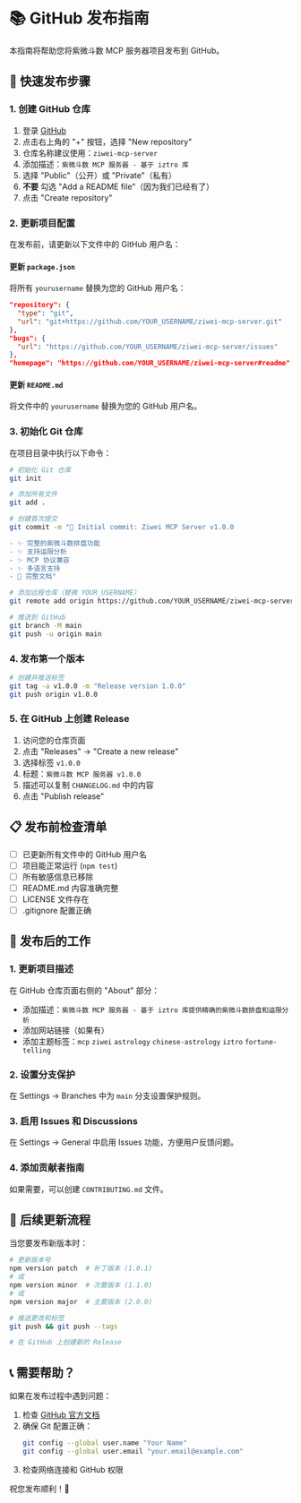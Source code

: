 # 📚 GitHub 发布指南

本指南将帮助您将紫微斗数 MCP 服务器项目发布到 GitHub。

## 🚀 快速发布步骤

### 1. 创建 GitHub 仓库

1. 登录 [GitHub](https://github.com)
2. 点击右上角的 "+" 按钮，选择 "New repository"
3. 仓库名称建议使用：`ziwei-mcp-server`
4. 添加描述：`紫微斗数 MCP 服务器 - 基于 iztro 库`
5. 选择 "Public"（公开）或 "Private"（私有）
6. **不要** 勾选 "Add a README file"（因为我们已经有了）
7. 点击 "Create repository"

### 2. 更新项目配置

在发布前，请更新以下文件中的 GitHub 用户名：

#### 更新 `package.json`
将所有 `yourusername` 替换为您的 GitHub 用户名：
```json
"repository": {
  "type": "git",
  "url": "git+https://github.com/YOUR_USERNAME/ziwei-mcp-server.git"
},
"bugs": {
  "url": "https://github.com/YOUR_USERNAME/ziwei-mcp-server/issues"
},
"homepage": "https://github.com/YOUR_USERNAME/ziwei-mcp-server#readme"
```

#### 更新 `README.md`
将文件中的 `yourusername` 替换为您的 GitHub 用户名。

### 3. 初始化 Git 仓库

在项目目录中执行以下命令：

```bash
# 初始化 Git 仓库
git init

# 添加所有文件
git add .

# 创建首次提交
git commit -m "🎉 Initial commit: Ziwei MCP Server v1.0.0

- ✨ 完整的紫微斗数排盘功能
- ✨ 支持运限分析
- ✨ MCP 协议兼容
- ✨ 多语言支持
- 📝 完整文档"

# 添加远程仓库（替换 YOUR_USERNAME）
git remote add origin https://github.com/YOUR_USERNAME/ziwei-mcp-server.git

# 推送到 GitHub
git branch -M main
git push -u origin main
```

### 4. 发布第一个版本

```bash
# 创建并推送标签
git tag -a v1.0.0 -m "Release version 1.0.0"
git push origin v1.0.0
```

### 5. 在 GitHub 上创建 Release

1. 访问您的仓库页面
2. 点击 "Releases" → "Create a new release"
3. 选择标签 `v1.0.0`
4. 标题：`紫微斗数 MCP 服务器 v1.0.0`
5. 描述可以复制 `CHANGELOG.md` 中的内容
6. 点击 "Publish release"

## 📋 发布前检查清单

- [ ] 已更新所有文件中的 GitHub 用户名
- [ ] 项目能正常运行 (`npm test`)
- [ ] 所有敏感信息已移除
- [ ] README.md 内容准确完整
- [ ] LICENSE 文件存在
- [ ] .gitignore 配置正确

## 🎯 发布后的工作

### 1. 更新项目描述
在 GitHub 仓库页面右侧的 "About" 部分：
- 添加描述：`紫微斗数 MCP 服务器 - 基于 iztro 库提供精确的紫微斗数排盘和运限分析`
- 添加网站链接（如果有）
- 添加主题标签：`mcp` `ziwei` `astrology` `chinese-astrology` `iztro` `fortune-telling`

### 2. 设置分支保护
在 Settings → Branches 中为 `main` 分支设置保护规则。

### 3. 启用 Issues 和 Discussions
在 Settings → General 中启用 Issues 功能，方便用户反馈问题。

### 4. 添加贡献者指南
如果需要，可以创建 `CONTRIBUTING.md` 文件。

## 🔄 后续更新流程

当您要发布新版本时：

```bash
# 更新版本号
npm version patch  # 补丁版本 (1.0.1)
# 或
npm version minor  # 次要版本 (1.1.0)
# 或
npm version major  # 主要版本 (2.0.0)

# 推送更改和标签
git push && git push --tags

# 在 GitHub 上创建新的 Release
```

## 📞 需要帮助？

如果在发布过程中遇到问题：

1. 检查 [GitHub 官方文档](https://docs.github.com/)
2. 确保 Git 配置正确：
   ```bash
   git config --global user.name "Your Name"
   git config --global user.email "your.email@example.com"
   ```
3. 检查网络连接和 GitHub 权限

祝您发布顺利！🚀